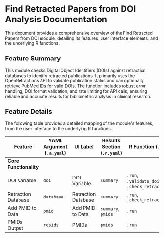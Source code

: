 # Find Retracted Papers from DOI Analysis Documentation

This document provides a comprehensive overview of the Find Retracted Papers from DOI module, detailing its features, user interface elements, and the underlying R functions.

## Feature Summary

This module checks Digital Object Identifiers (DOIs) against retraction databases to identify retracted publications. It primarily uses the OpenRetractions API to validate publication status and can optionally retrieve PubMed IDs for valid DOIs. The function includes robust error handling, DOI format validation, and rate limiting for API calls, ensuring reliable and accurate results for bibliometric analysis in clinical research.

## Feature Details

The following table provides a detailed mapping of the module's features, from the user interface to the underlying R functions.

| Feature                          | YAML Argument (`.a.yaml`)      | UI Label                               | Results Section (`.r.yaml`)         | R Function (`.b.R`)                  |
| -------------------------------- | ------------------------------ | -------------------------------------- | ----------------------------------- | ------------------------------------ |
| **Core Functionality**           |                                |                                        |                                     |                                      |
| DOI Variable                     | `doi`                          | DOI Variable                           | `summary`                           | `.run`, `.validate_doi`, `.check_retractions` |
| Retraction Database              | `database`                     | Retraction Database                    | `summary`                           | `.run`, `.check_retractions`         |
| Add PMID to Data                 | `pmid`                         | Add PMID to Data                       | `summary`, `pmids`                  | `.run`                               |
| PMIDs Output                     | `resids`                       | PMIDs                                  | `pmids`                             | `.run`                               |
